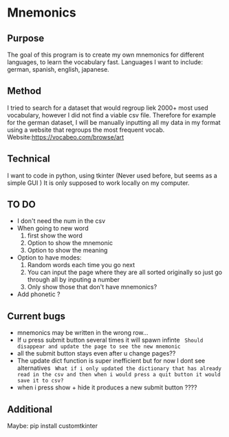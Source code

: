 # Mnemonics
## Purpose
The goal of this program is to create my own mnemonics for different languages, to learn the vocabulary fast. 
Languages I want to include: german, spanish, english, japanese.

## Method 
I tried to search for a dataset that would regroup liek 2000+ most used vocabulary, however I did not find a viable csv file.
Therefore for example for the german dataset, I will be manually inputting all my data in my format using a website that regroups the most frequent vocab.
Website:https://vocabeo.com/browse/art
## Technical
I want to code in python, using tkinter (Never used before, but seems as a simple GUI )
It is only supposed to work locally on my computer.

## TO DO
* I don't need the num in the csv
* When going to new word
  1. first show the word
  2. Option to show the mnemonic
  3. Option to show the meaning
* Option to have modes:
  1. Random words each time you go next
  2. You can input the page where they are all sorted originally so just go through all by inputing a number
  3. Only show those that don't have mnemonics?
* Add phonetic ?
   
## Current bugs
* mnemonics may be written in the wrong row...
* If u press submit button several times it will spawn infinte
    ` Should disappear and update the page to see the new mnemonic`
* all the submit button stays even after u change pages??
* The update dict function is super inefficient but for now I dont see alternatives ` What if i only updated the dictionary that has already read in the csv and then when i would press a quit button it would save it to csv?`
* when i press show + hide it produces a new submit button ????
## Additional 



Maybe:
pip install customtkinter